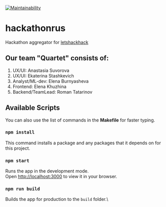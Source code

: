 [![Maintainability](https://api.codeclimate.com/v1/badges/3281022e4aecdc919ac7/maintainability)](https://codeclimate.com/github/xyzelena/hackathonrus/maintainability)

# hackathonrus

Hackathon aggregator for [letshackhack](https://www.xn--80aa3anexr8c.xn--p1acf/letshackhack)

## Our team "Quartet" consists of:

1. UX/UI: Anastasia Suvorova
2. UX/UI: Ekaterina Stashkevich 
3. Analyst/ML-dev: Elena Burnyasheva 
4. Frontend: Elena Khuzhina 
5. Backend/TeamLead: Roman Tatarinov 

## Available Scripts

You can also use the list of commands in the __Makefile__ for faster typing.

### `npm install`

This command installs a package and any packages that it depends on for this project. 

### `npm start`

Runs the app in the development mode.\
Open [http://localhost:3000](http://localhost:3000) to view it in your browser.

### `npm run build`

Builds the app for production to the `build` folder.\

